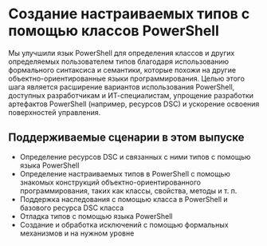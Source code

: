 # Создание настраиваемых типов с помощью классов PowerShell

Мы улучшили язык PowerShell для определения классов и других определяемых пользователем типов благодаря использованию формального синтаксиса и семантики, которые похожи на другие объектно-ориентированные языки программирования. Целью этого шага является расширение вариантов использования PowerShell, доступных разработчикам и ИТ-специалистам, упрощение разработки артефактов PowerShell (например, ресурсов DSC) и ускорение освоения поверхностей управления.

## Поддерживаемые сценарии в этом выпуске

-   Определение ресурсов DSC и связанных с ними типов с помощью языка PowerShell
-   Определение настраиваемых типов в PowerShell с помощью знакомых конструкций объектно-ориентированного программирования, таких как классы, свойства, методы и т. п.
-   Поддержка наследования с помощью класса в PowerShell и базового ресурса DSC класса
-   Отладка типов с помощью языка PowerShell
-   Создание и обработка исключений с помощью формальных механизмов и на нужном уровне<!--HONumber=Mar16_HO2-->
